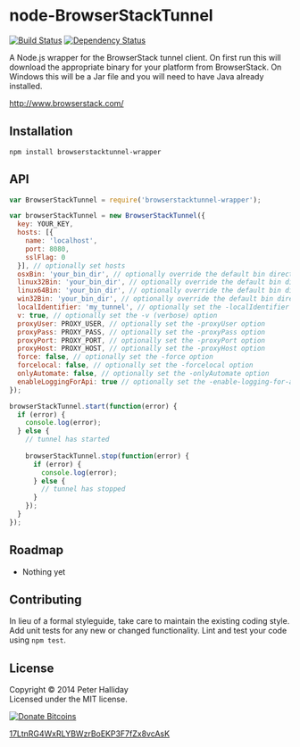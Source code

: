 node-BrowserStackTunnel
=======================

[![Build Status](https://travis-ci.org/pghalliday/node-BrowserStackTunnel.png)](https://travis-ci.org/pghalliday/node-BrowserStackTunnel)
[![Dependency Status](https://gemnasium.com/pghalliday/node-BrowserStackTunnel.png)](https://gemnasium.com/pghalliday/node-BrowserStackTunnel)

A Node.js wrapper for the BrowserStack tunnel client. On first run this will download the appropriate binary for your platform from BrowserStack. On Windows this will be a Jar file and you will need to have Java already installed.

http://www.browserstack.com/

## Installation

```
npm install browserstacktunnel-wrapper
```

## API

```javascript
var BrowserStackTunnel = require('browserstacktunnel-wrapper');

var browserStackTunnel = new BrowserStackTunnel({
  key: YOUR_KEY,
  hosts: [{
    name: 'localhost',
    port: 8080,
    sslFlag: 0
  }], // optionally set hosts
  osxBin: 'your_bin_dir', // optionally override the default bin directory for the OSX binary
  linux32Bin: 'your_bin_dir', // optionally override the default bin directory for the Linux 32 bit binary
  linux64Bin: 'your_bin_dir', // optionally override the default bin directory for the Linux 64 bit binary
  win32Bin: 'your_bin_dir', // optionally override the default bin directory for the win32 binary
  localIdentifier: 'my_tunnel', // optionally set the -localIdentifier option
  v: true, // optionally set the -v (verbose) option
  proxyUser: PROXY_USER, // optionally set the -proxyUser option
  proxyPass: PROXY_PASS, // optionally set the -proxyPass option
  proxyPort: PROXY_PORT, // optionally set the -proxyPort option
  proxyHost: PROXY_HOST, // optionally set the -proxyHost option
  force: false, // optionally set the -force option
  forcelocal: false, // optionally set the -forcelocal option
  onlyAutomate: false, // optionally set the -onlyAutomate option
  enableLoggingForApi: true // optionally set the -enable-logging-for-api option
});

browserStackTunnel.start(function(error) {
  if (error) {
    console.log(error);
  } else {
    // tunnel has started
    
    browserStackTunnel.stop(function(error) {
      if (error) {
        console.log(error);
      } else {
        // tunnel has stopped
      }
    });
  }
});
```

## Roadmap

- Nothing yet

## Contributing

In lieu of a formal styleguide, take care to maintain the existing coding style. Add unit tests for any new or changed functionality. Lint and test your code using `npm test`.

## License
Copyright &copy; 2014 Peter Halliday  
Licensed under the MIT license.

[![Donate Bitcoins](http://i.imgur.com/b5BZsFH.png)](bitcoin:17LtnRG4WxRLYBWzrBoEKP3F7fZx8vcAsK?amount=0.01&label=grunt-mocha-test)

[17LtnRG4WxRLYBWzrBoEKP3F7fZx8vcAsK](bitcoin:17LtnRG4WxRLYBWzrBoEKP3F7fZx8vcAsK?amount=0.01&label=grunt-mocha-test)
